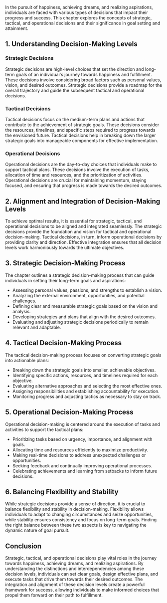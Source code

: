 
In the pursuit of happiness, achieving dreams, and realizing aspirations, individuals are faced with various types of decisions that impact their progress and success. This chapter explores the concepts of strategic, tactical, and operational decisions and their significance in goal setting and attainment.

**1. Understanding Decision-Making Levels**
-------------------------------------------

### Strategic Decisions

Strategic decisions are high-level choices that set the direction and long-term goals of an individual's journey towards happiness and fulfillment. These decisions involve considering broad factors such as personal values, vision, and desired outcomes. Strategic decisions provide a roadmap for the overall trajectory and guide the subsequent tactical and operational decisions.

### Tactical Decisions

Tactical decisions focus on the medium-term plans and actions that contribute to the achievement of strategic goals. These decisions consider the resources, timelines, and specific steps required to progress towards the envisioned future. Tactical decisions help in breaking down the larger strategic goals into manageable components for effective implementation.

### Operational Decisions

Operational decisions are the day-to-day choices that individuals make to support tactical plans. These decisions involve the execution of tasks, allocation of time and resources, and the prioritization of activities. Operational decisions are crucial for maintaining momentum, staying focused, and ensuring that progress is made towards the desired outcomes.

**2. Alignment and Integration of Decision-Making Levels**
----------------------------------------------------------

To achieve optimal results, it is essential for strategic, tactical, and operational decisions to be aligned and integrated seamlessly. The strategic decisions provide the foundation and vision for tactical and operational decision-making. Tactical decisions, in turn, inform operational decisions by providing clarity and direction. Effective integration ensures that all decision levels work harmoniously towards the ultimate objectives.

**3. Strategic Decision-Making Process**
----------------------------------------

The chapter outlines a strategic decision-making process that can guide individuals in setting their long-term goals and aspirations:

* Assessing personal values, passions, and strengths to establish a vision.
* Analyzing the external environment, opportunities, and potential challenges.
* Defining clear and measurable strategic goals based on the vision and analysis.
* Developing strategies and plans that align with the desired outcomes.
* Evaluating and adjusting strategic decisions periodically to remain relevant and adaptable.

**4. Tactical Decision-Making Process**
---------------------------------------

The tactical decision-making process focuses on converting strategic goals into actionable plans:

* Breaking down the strategic goals into smaller, achievable objectives.
* Identifying specific actions, resources, and timelines required for each objective.
* Evaluating alternative approaches and selecting the most effective ones.
* Assigning responsibilities and establishing accountability for execution.
* Monitoring progress and adjusting tactics as necessary to stay on track.

**5. Operational Decision-Making Process**
------------------------------------------

Operational decision-making is centered around the execution of tasks and activities to support the tactical plans:

* Prioritizing tasks based on urgency, importance, and alignment with goals.
* Allocating time and resources efficiently to maximize productivity.
* Making real-time decisions to address unexpected challenges or opportunities.
* Seeking feedback and continually improving operational processes.
* Celebrating achievements and learning from setbacks to inform future decisions.

**6. Balancing Flexibility and Stability**
------------------------------------------

While strategic decisions provide a sense of direction, it is crucial to balance flexibility and stability in decision-making. Flexibility allows individuals to adapt to changing circumstances and seize opportunities, while stability ensures consistency and focus on long-term goals. Finding the right balance between these two aspects is key to navigating the dynamic nature of goal pursuit.

**Conclusion**
--------------

Strategic, tactical, and operational decisions play vital roles in the journey towards happiness, achieving dreams, and realizing aspirations. By understanding the distinctions and interdependencies among these decision levels, individuals can set clear goals, design effective plans, and execute tasks that drive them towards their desired outcomes. The integration and alignment of these decision levels create a powerful framework for success, allowing individuals to make informed choices that propel them forward on their path to fulfillment.
